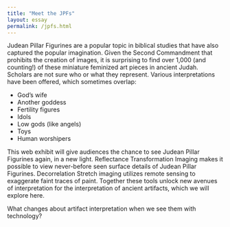 ```yaml
---
title: "Meet the JPFs"
layout: essay
permalink: /jpfs.html
---
```


Judean Pillar Figurines are a popular topic in biblical studies that have also captured the popular imagination. Given the Second Commandment that prohibits the creation of images, it is surprising to find over 1,000 (and counting!) of these miniature feminized art pieces in ancient Judah. Scholars are not sure who or what they represent. Various interpretations have been offered, which sometimes overlap:

- God’s wife
- Another goddess
- Fertility figures
- Idols
- Low gods (like angels)
- Toys
- Human worshipers 

This web exhibit will give audiences the chance to see Judean Pillar Figurines again, in a new light. Reflectance Transformation Imaging makes it possible to view never-before seen surface details of Judean Pillar Figurines. Decorrelation Stretch imaging utilizes remote sensing to exaggerate faint traces of paint. Together these tools unlock new avenues of interpretation for the interpretation of ancient artifacts, which we will explore here. 

What changes about artifact interpretation when we see them with technology?